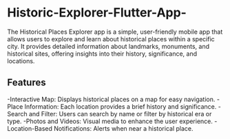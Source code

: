 # Historic-Explorer-Flutter-App-
The Historical Places Explorer app is a simple, user-friendly mobile app that allows users to explore and learn about historical places within a specific city. It provides detailed information about landmarks, monuments, and historical sites, offering insights into their history, significance, and locations.

## Features
-Interactive Map: Displays historical places on a map for easy navigation.
-Place Information: Each location provides a brief history and significance.
-Search and Filter: Users can search by name or filter by historical era or type.
-Photos and Videos: Visual media to enhance the user experience.
-Location-Based Notifications: Alerts when near a historical place.
